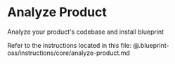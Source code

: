 # Analyze Product

Analyze your product's codebase and install blueprint

Refer to the instructions located in this file:
@.blueprint-oss/instructions/core/analyze-product.md
